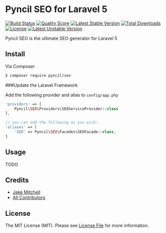 # Pyncil SEO for Laravel 5

[![Build Status][ico-build]][link-travis]
[![Quality Score][ico-scrutinizer]][link-scrutinizer]
[![Latest Stable Version][ico-stable]][link-packagist]
[![Total Downloads][ico-downloads]][link-packagist]
[![License][ico-license]][link-license]
[![Latest Unstable Version][ico-unstable]][link-packagist]

Pyncil SEO is the ultimate SEO generator for Laravel 5

## Install

Via Composer

``` bash
$ composer require pyncil/seo
```

###Update the Laravel Framework

Add the following provider and alias to `config/app.php`

``` php
'providers' => [
    Pyncil\SEO\Providers\SEOServiceProvider::class
],

// you can add the following as you wish:
'aliases' => [
    'SEO' => Pyncil\SEO\Facades\SEOFacade::class,
]
```

## Usage

TODO

## Credits

- [Jake Mitchell][link-author]
- [All Contributors][link-contributors]

## License

The MIT License (MIT). Please see [License File][link-license] for more information.

[ico-stable]: https://poser.pugx.org/pyncil/seo/v/stable
[ico-unstable]: https://poser.pugx.org/pyncil/seo/v/unstable
[ico-downloads]: https://poser.pugx.org/pyncil/seo/downloads
[ico-license]: https://poser.pugx.org/pyncil/seo/license
[ico-scrutinizer]: https://scrutinizer-ci.com/g/Pyncil/SEO/badges/quality-score.png?b=master
[ico-build]: https://travis-ci.org/Pyncil/seo.svg

[link-travis]: https://travis-ci.org/Pyncil/seo
[link-packagist]: https://packagist.org/packages/pyncil/seo
[link-scrutinizer]: https://scrutinizer-ci.com/g/pyncil/seo
[link-license]: ./LICENSE
[link-author]: https://github.com/Pyncil
[link-contributors]: ../../contributors
